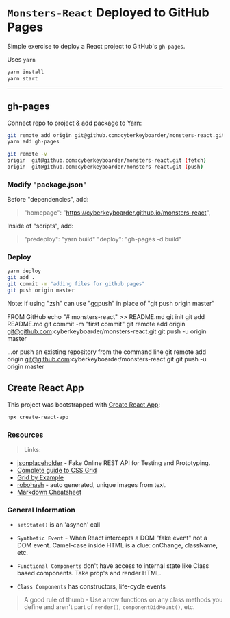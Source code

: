 # `Monsters-React` Deployed to GitHub Pages

Simple exercise to deploy a React project to GitHub's `gh-pages`.

Uses `yarn`

```bash
yarn install
yarn start
```

---

## gh-pages

Connect repo to project & add package to Yarn:

```bash
git remote add origin git@github.com:cyberkeyboarder/monsters-react.git
yarn add gh-pages

git remote -v
origin  git@github.com:cyberkeyboarder/monsters-react.git (fetch)
origin  git@github.com:cyberkeyboarder/monsters-react.git (push)
```

### Modify "package.json"

Before "dependencies", add:
> "homepage": "https://cyberkeyboarder.github.io/monsters-react",

Inside of "scripts", add:
> "predeploy": "yarn build"
> "deploy": "gh-pages -d build"

### Deploy

```bash
yarn deploy
git add .
git commit -m "adding files for github pages"
git push origin master
```

Note: If using "zsh" can use "ggpush" in place of "git push origin master"

FROM GitHub
echo "# monsters-react" >> README.md
git init
git add README.md
git commit -m "first commit"
git remote add origin git@github.com:cyberkeyboarder/monsters-react.git
git push -u origin master

…or push an existing repository from the command line
 git remote add origin git@github.com:cyberkeyboarder/monsters-react.git
git push -u origin master

## Create React App

This project was bootstrapped with [Create React App](https://github.com/facebook/create-react-app):

```bash
npx create-react-app
```

### Resources

> Links:

* [jsonplaceholder](https://jsonplaceholder.typicode.com/users) - Fake Online REST API for Testing and Prototyping.
* [Complete guide to CSS Grid](https://css-tricks.com/snippets/css/complete-guide-grid/)
* [Grid by Example](https://gridbyexample.com/what/)
* [robohash](https://robohash.org/1?set=set2) - auto generated, unique images from text.
* [Markdown Cheatsheet](https://github.com/adam-p/markdown-here/wiki/Markdown-Cheatsheet)

### General Information

* `setState()` is an 'asynch' call
* `Synthetic Event` - When React intercepts a DOM
"fake event" not a DOM event.  Camel-case inside HTML is a clue: onChange, className, etc.

* `Functional Components` don't have access to internal state like Class based components.  Take prop's
and render HTML.
* `Class Components` has constructors, life-cycle events

> A good rule of thumb - Use arrow functions on any class methods you define and
aren't part of `render()`, `componentDidMount()`, etc.
